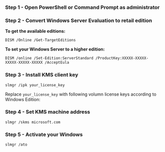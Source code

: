 ### Step 1 - Open PowerShell or Command Prompt as administrator

### Step 2 - Convert Windows Server Evaluation to retail edition


**To get the available editions:**

```shell
DISM /Online /Get-TargetEditions
```

**To set your Windows Server to a higher edition:**

```shell
DISM /online /Set-Edition:ServerStandard /ProductKey:XXXXX-XXXXX-XXXXX-XXXXX-XXXXX /AcceptEula
```

### Step 3 - Install KMS client key

```shell
slmgr /ipk your_license_key
```

Replace `your_license_key` with following volumn license keys according to Windows Edition:

### Step 4 - Set KMS machine address

```shell
slmgr /skms microsoft.com
```

### Step 5 - Activate your Windows

```shell
slmgr /ato
```
